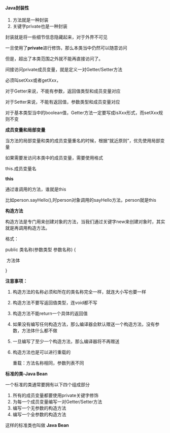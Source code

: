 #### Java封装性

1. 方法就是一种封装
2. 关键字private也是一种封装

封装就是将一些细节信息隐藏起来，对于外界不可见



一旦使用了**private**进行修饰，那么本类当中仍然可以随意访问

但是，超出了本类范围之外就不能再直接访问了。

间接访问private成员变量，就是定义一对Getter/Setter方法

必须叫setXxx或者getXxx，

对于Getter来说，不能有参数，返回值类型和成员变量对应

对于Setter来说，不能有返回值，参数类型和成员变量对应

对于基本类型当中的boolean值，Getter方法一定要写成isXxx形式，而setXxx规则不变



**成员变量和局部变量**

当方法的局部变量和类的成员变量重名的时候，根据“就近原则”，优先使用局部变量

如果需要发访问本类中的成员变量，需要使用格式

this.成员变量名



**this**

通过谁调用的方法，谁就是this

比如person.sayHello(),时person对象调用的sayHello方法，person就是this



**构造方法**

构造方法是专门用来创建对象的方法，当我们通过关键字new来创建对象时，其实就是再调用构造方法。

格式：

public 类名称(参数类型 参数名称) {

​	方法体

}

**注意事项：**

1. 构造方法的名称必须和所在的类名称完全一样，就连大小写也要一样

2. 构造方法不要写返回值类型，连void都不写

3. 构造方法不能return一个具体的返回值

4. 如果没有编写任何构造方法，那么编译器会默认赠送一个构造方法，没有参数，方法体什么都不做

5. 一旦编写了至少一个构造方法，那么编译器将不再赠送

6. 构造方法也是可以进行重载的

   重载：方法名称相同，参数列表不同



**标准的类-Java Bean**

一个标准的类通常要拥有以下四个组成部分

1. 所有的成员变量都要使用private关键字修饰
2. 为每一个成员变量编写一对Getter/Setter方法
3. 编写一个无参数的构造方法
4. 编写一个全参数的构造方法

这样的标准类也叫做 **Java Bean**